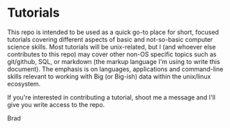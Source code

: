 # Tutorials

This repo is intended to be used as a quick go-to place for short, focused tutorials covering different aspects of basic and not-so-basic computer science skills. Most tutorials will be unix-related, but I (and whoever else contributes to this repo) may cover other non-OS specific topics such as git/github, SQL, or markdown (the markup language I'm using to write this document). The emphasis is on languages, applications and command-line skills relevant to working with Big (or Big-ish) data within the unix/linux ecosystem.

If you're interested in contributing a tutorial, shoot me a message and I'll give you write access to the repo.

Brad
